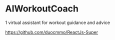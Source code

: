 # AIWorkoutCoach

1 virtual assistant for workout guidance and advice

https://github.com/duocmmo/ReactJs-Super
